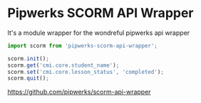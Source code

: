 # Pipwerks SCORM API Wrapper

It's a module wrapper for the wondreful pipwerks api wrapper


```js
import scorm from 'pipwerks-scorm-api-wrapper';

scorm.init();
scorm.get('cmi.core.student_name');
scorm.set('cmi.core.lesson_status', 'completed');
scorm.quit();
```

https://github.com/pipwerks/scorm-api-wrapper
